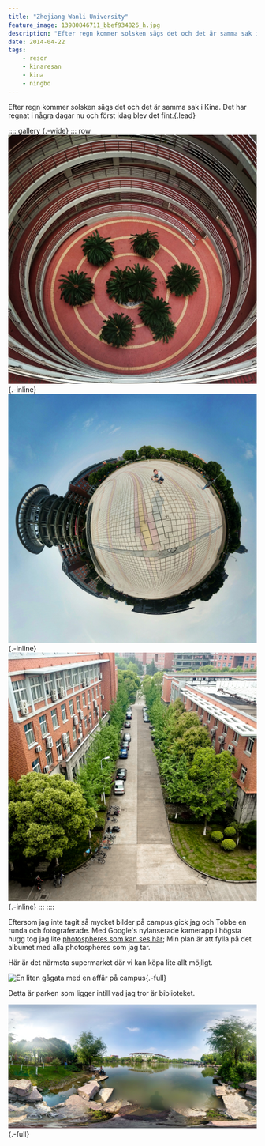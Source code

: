 ```yaml
---
title: "Zhejiang Wanli University"
feature_image: 13980846711_bbef934826_h.jpg
description: "Efter regn kommer solsken sägs det och det är samma sak i Kina. Det har regnat i några dagar nu och först idag blev det fint."
date: 2014-04-22
tags:
    - resor
    - kinaresan
    - kina
    - ningbo
---
```


Efter regn kommer solsken sägs det och det är samma sak i Kina. Det har regnat i några dagar nu och först idag blev det fint.{.lead}

:::: gallery {.-wide}
::: row
![Insidan av en byggnad som består av en lång spiraltrappa med en öppen yta i mitten.](IMG_20140422_151452.jpg){.-inline}
![En sfärisk panorama projicerad som en liten planet som visar ett torg.](IMG_20140423_112038.jpg){.-inline}
![En gata på campus med byggnader på sidorna och väldigt mycket grönska.](IMG_20140421_153336_L.jpg){.-inline}
:::
::::

Eftersom jag inte tagit så mycket bilder på campus gick jag och Tobbe en runda och fotograferade. Med Google's nylanserade kamerapp i högsta hugg tog jag lite [photospheres som kan ses här](https://photos.app.goo.gl/cMUKw6WfxMtHKZT5A); Min plan är att fylla på det albumet med alla photospheres som jag tar.

Här är det närmsta supermarket där vi kan köpa lite allt möjligt.

![En liten gågata med en affär på campus](shop.jpg){.-full}

Detta är parken som ligger intill vad jag tror är biblioteket.

![En 360° panorama med ekvirektangulär projektion somvisar en sjö mitt på ett campus i Kina.](chinasphere.jpg){.-full}
